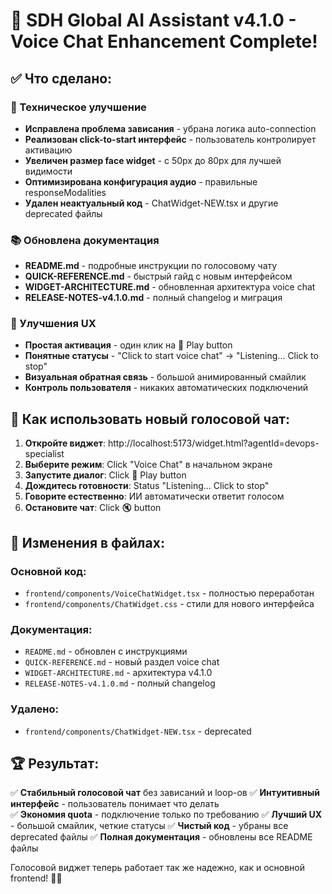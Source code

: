 # 🎉 SDH Global AI Assistant v4.1.0 - Voice Chat Enhancement Complete!

## ✅ Что сделано:

### 🔧 Техническое улучшение
- **Исправлена проблема зависания** - убрана логика auto-connection
- **Реализован click-to-start интерфейс** - пользователь контролирует активацию
- **Увеличен размер face widget** - с 50px до 80px для лучшей видимости
- **Оптимизирована конфигурация аудио** - правильные responseModalities
- **Удален неактуальный код** - ChatWidget-NEW.tsx и другие deprecated файлы

### 📚 Обновлена документация
- **README.md** - подробные инструкции по голосовому чату
- **QUICK-REFERENCE.md** - быстрый гайд с новым интерфейсом
- **WIDGET-ARCHITECTURE.md** - обновленная архитектура voice chat
- **RELEASE-NOTES-v4.1.0.md** - полный changelog и миграция

### 🎨 Улучшения UX
- **Простая активация** - один клик на 🎤 Play button
- **Понятные статусы** - "Click to start voice chat" → "Listening... Click to stop"
- **Визуальная обратная связь** - большой анимированный смайлик
- **Контроль пользователя** - никаких автоматических подключений

## 🚀 Как использовать новый голосовой чат:

1. **Откройте виджет**: http://localhost:5173/widget.html?agentId=devops-specialist
2. **Выберите режим**: Click "Voice Chat" в начальном экране  
3. **Запустите диалог**: Click 🎤 Play button
4. **Дождитесь готовности**: Status "Listening... Click to stop"
5. **Говорите естественно**: ИИ автоматически ответит голосом
6. **Остановите чат**: Click 🔇 button

## 📁 Изменения в файлах:

### Основной код:
- `frontend/components/VoiceChatWidget.tsx` - полностью переработан
- `frontend/components/ChatWidget.css` - стили для нового интерфейса

### Документация:
- `README.md` - обновлен с инструкциями
- `QUICK-REFERENCE.md` - новый раздел voice chat
- `WIDGET-ARCHITECTURE.md` - архитектура v4.1.0
- `RELEASE-NOTES-v4.1.0.md` - полный changelog

### Удалено:
- `frontend/components/ChatWidget-NEW.tsx` - deprecated

## 🏆 Результат:

✅ **Стабильный голосовой чат** без зависаний и loop-ов
✅ **Интуитивный интерфейс** - пользователь понимает что делать  
✅ **Экономия quota** - подключение только по требованию
✅ **Лучший UX** - большой смайлик, четкие статусы
✅ **Чистый код** - убраны все deprecated файлы
✅ **Полная документация** - обновлены все README файлы

Голосовой виджет теперь работает так же надежно, как и основной frontend! 🎤✨
